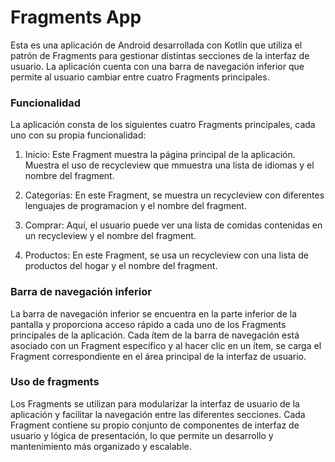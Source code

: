 # Fragments App
Esta es una aplicación de Android desarrollada con Kotlin que utiliza el patrón de Fragments para gestionar distintas secciones de la interfaz de usuario. La aplicación cuenta con una barra de navegación inferior que permite al usuario cambiar entre cuatro Fragments principales.

### Funcionalidad
La aplicación consta de los siguientes cuatro Fragments principales, cada uno con su propia funcionalidad:

1. Inicio: Este Fragment muestra la página principal de la aplicación. Muestra el uso de recycleview que mmuestra una lista de idiomas y el nombre del fragment.

2. Categorias: En este Fragment, se muestra un recycleview con diferentes lenguajes de programacion y el nombre del fragment.

3. Comprar: Aquí, el usuario puede ver una lista de comidas contenidas en un recycleview y el nombre del fragment.

4. Productos: En este Fragment, se usa un recycleview con una lista de productos del hogar y el nombre del fragment.

### Barra de navegación inferior
La barra de navegación inferior se encuentra en la parte inferior de la pantalla y proporciona acceso rápido a cada uno de los Fragments principales de la aplicación. Cada ítem de la barra de navegación está asociado con un Fragment específico y al hacer clic en un ítem, se carga el Fragment correspondiente en el área principal de la interfaz de usuario.

### Uso de fragments
Los Fragments se utilizan para modularizar la interfaz de usuario de la aplicación y facilitar la navegación entre las diferentes secciones. Cada Fragment contiene su propio conjunto de componentes de interfaz de usuario y lógica de presentación, lo que permite un desarrollo y mantenimiento más organizado y escalable.
